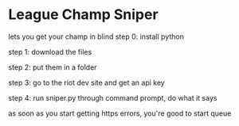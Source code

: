 # League Champ Sniper
lets you get your champ in blind
step 0: install python

step 1: download the files

step 2: put them in a folder

step 3: go to the riot dev site and get an api key

step 4: run sniper.py through command prompt, do what it says

as soon as you start getting https errors, you're good to start queue
